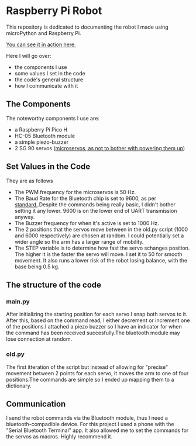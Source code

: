 # Raspberry Pi Robot

This repository is dedicated to documenting the robot I made using microPython and Raspberry Pi. 

[You can see it in action here.](https://youtu.be/KlTeV0myg9c)

Here I will go over:
 - the components I use
 - some values I set in the code
 - the code's general structure
 - how I communicate with it
 
 ## The Components
 The noteworthy components I use are:
  - a Raspberry Pi Pico H
  - HC-05 Bluetooth module
  - a simple piezo-buzzer 
  - 2 SG 90 servos ([microservos, as not to bother with powering them up](http://www.ee.ic.ac.uk/pcheung/teaching/DE1_EE/stores/sg90_datasheet.pdf))
 
 ## Set Values in the Code
 They are as follows
 - The PWM frequency for the microservos is 50 Hz.
 - The Baud Rate for the Bluetooth chip is set to 9600, as per [standard.](http://www.ece.northwestern.edu/local-apps/matlabhelp/techdoc/matlab_external/baudrate.html).Despite the commands being really basic, I didn't bother setting it any lower. 9600 is on the lower end of UART transmission anyway.
 - The Buzzer frequency for when it's active is set to 1000 Hz.
 - The 2 positions that the servos move between in the old.py script (1000 and 6000 respectively) are chosen at random. I could potentially set a wider angle so the arm has a larger range of mobility.
  - The STEP variable is to determine how fast the servo schanges position. The higher it is the faster the servo will move. I set it to 50 for smooth movement. It also runs a lower risk of the robot losing balance, with the base being 0.5 kg.
## The structure of the code

### main.py

After initializing the starting position for each servo I snap both servos to it. After this, based on the command read, I either decrement or increment one of the positions.I attached a piezo buzzer so I have an indicator for when the command has been received succesfully.The bluetooth module may lose connection at random.

### old.py

The first itteration of the script but instead of allowing for "precise" movement between 2 points for each servo, it moves the arm to one of four positions.The commands are simple so I ended up mapping them to a dictionary. 

## Communication

I send the robot commands via the Bluetooth module, thus I need a bluetooth-compadible device. For this project I used a phone with the "Serial Bluetooth Terminal" app. It also allowed me to set the commands for the servos as macros. Highly recommend it.
 
